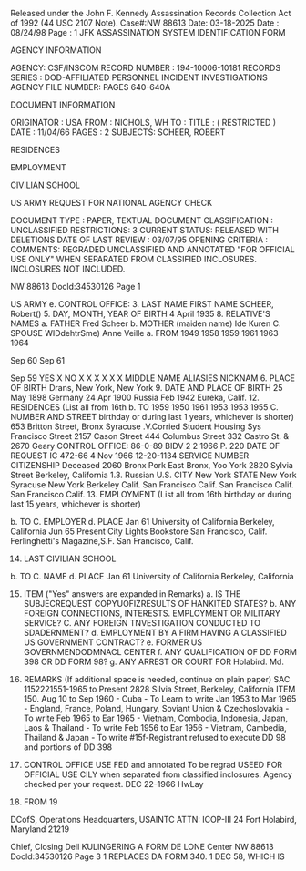 Released under the John F. Kennedy
Assassination Records Collection Act of
1992 (44 USC 2107 Note). Case#:NW
88613 Date: 03-18-2025
Date : 08/24/98
Page : 1
JFK ASSASSINATION SYSTEM
IDENTIFICATION FORM

AGENCY INFORMATION

AGENCY: CSF/INSCOM
RECORD NUMBER : 194-10006-10181
RECORDS SERIES : DOD-AFFILIATED PERSONNEL INCIDENT INVESTIGATIONS
AGENCY FILE NUMBER: PAGES 640-640A

DOCUMENT INFORMATION

ORIGINATOR : USA
FROM : NICHOLS, WH
TO :
TITLE : ( RESTRICTED )
DATE : 11/04/66
PAGES : 2
SUBJECTS: SCHEER, ROBERT

RESIDENCES

EMPLOYMENT

CIVILIAN SCHOOL

US ARMY REQUEST FOR NATIONAL AGENCY CHECK

DOCUMENT TYPE : PAPER, TEXTUAL DOCUMENT
CLASSIFICATION : UNCLASSIFIED
RESTRICTIONS: 3
CURRENT STATUS: RELEASED WITH DELETIONS
DATE OF LAST REVIEW : 03/07/95
OPENING CRITERIA :
COMMENTS: REGRADED UNCLASSIFIED AND ANNOTATED "FOR OFFICIAL USE
ONLY" WHEN SEPARATED FROM CLASSIFIED INCLOSURES.
INCLOSURES NOT INCLUDED.

NW 88613 Docld:34530126 Page 1

US ARMY e.
CONTROL OFFICE:
3. LAST NAME FIRST NAME
SCHEER, Robert()
5. DAY, MONTH, YEAR OF BIRTH
4 April 1935
8. RELATIVE'S NAMES
a. FATHER
Fred Scheer
b. MOTHER (maiden name)
Ide Kuren
C. SPOUSE WIDdehtrSme)
Anne Veille
a. FROM
1949
1958
1959
1961
1963
1964

Sep 60
Sep 61

Sep 59
YES
X
NO
X
X
X
X
X
X
MIDDLE NAME ALIASIES NICKNAM
6. PLACE OF BIRTH
Drans, New York, New York
9. DATE AND PLACE OF BIRTH
25 May 1898
Germany
24 Apr 1900
Russia
Feb 1942
Eureka, Calif.
12. RESIDENCES (List all from 16th
b. TO
1959
1950
1961
1953
1953
1955
C. NUMBER AND STREET
birthday or during last 1 years, whichever is shorter)
653 Britton Street, Bronx
Syracuse .V.Corried Student Housing Sys
Francisco Street
2157 Cason Street
444 Columbus Street
332 Castro St. & 2670 Geary
CONTROL OFFICE:
86-0-89 BIDV 2 2 1966
P. 220
DATE OF REQUEST
IC 472-66
4 Nov 1966
12-20-1134
SERVICE NUMBER
CITIZENSHIP
Deceased
2060 Bronx Pork East
Bronx, Yoo York
2820 Sylvia Street
Berkeley, California
1.3.
Russian
U.S.
CITY
New York
STATE
New York
Syracuse
New York
Berkeley
Calif.
San Francisco
Calif.
San Francisco
Calif.
San Francisco
Calif.
13. EMPLOYMENT (List all from 16th birthday or during last 15 years, whichever is shorter)

b. TO
C. EMPLOYER
d. PLACE
Jan 61 University of California
Berkeley, California
Jun 65
Present
City Lights Bookstore
San Francisco, Calif.
Ferlinghetti's Magazine,S.F.
San Francisco, Calif.

14. LAST CIVILIAN SCHOOL

b. TO
C. NAME
d. PLACE
Jan 61 University of California
Berkeley, California

15. ITEM ("Yes" answers are expanded in Remarks)
a. IS THE SUBJECREQUEST COPYUOFIZRESULTS OF HANKITED STATES?
b. ANY FOREIGN CONNECTIONS, INTERESTS. EMPLOYMENT OR MILITARY SERVICE?
C. ANY FOREIGN TNVESTIGATION CONDUCTED TO SDADERNMENT?
d. EMPLOYMENT BY A FIRM HAVING A CLASSIFIED US GOVERNMENT CONTRACT?
e. FORMER US GOVERNMENDODMNACL CENTER
f. ANY QUALIFICATION OF DD FORM 398 OR DD FORM 98?
g. ANY ARREST OR COURT FOR Holabird. Md.

16. REMARKS (If additional space is needed, continue on plain paper)
SAC
1152221551-1965 to Present 2828 Silvia Street, Berkeley, California
ITEM 150. Aug 10 to Sep 1960 - Cuba - To Learn to write
Jan 1953 to Mar 1965 - England, France, Poland, Hungary, Soviant Union &
Czechoslovakia - To write
Feb 1965 to Ear 1965 - Vietnam, Combodia, Indonesia, Japan, Laos &
Thailand - To write
Feb 1956 to Ear 1956 - Vietnam, Cambedia, Thailand & Japan - To write
#15f-Registrant refused to execute DD 98 and portions of DD 398
17. CONTROL OFFICE USE
FED and annotated
To be regrad USEED
FOR OFFICIAL USE CILY when separated from
classified inclosures.
Agency checked per your request.
DEC 22-1966
HwLay
18. FROM
19

DCofS, Operations
Headquarters, USAINTC
ATTN: ICOP-III 24
Fort Holabird, Maryland 21219

Chief, Closing Dell KULINGERING
A FORM DE LONE Center
NW 88613 Docld:34530126 Page 3
1
REPLACES DA FORM 340. 1 DEC 58, WHICH IS
